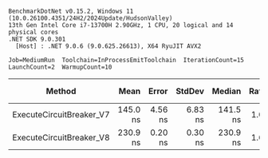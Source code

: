 ```

BenchmarkDotNet v0.15.2, Windows 11 (10.0.26100.4351/24H2/2024Update/HudsonValley)
13th Gen Intel Core i7-13700H 2.90GHz, 1 CPU, 20 logical and 14 physical cores
.NET SDK 9.0.301
  [Host] : .NET 9.0.6 (9.0.625.26613), X64 RyuJIT AVX2

Job=MediumRun  Toolchain=InProcessEmitToolchain  IterationCount=15  
LaunchCount=2  WarmupCount=10  

```
| Method                   | Mean     | Error   | StdDev  | Median   | Ratio | RatioSD | Gen0   | Allocated | Alloc Ratio |
|------------------------- |---------:|--------:|--------:|---------:|------:|--------:|-------:|----------:|------------:|
| ExecuteCircuitBreaker_V7 | 145.0 ns | 4.56 ns | 6.83 ns | 141.5 ns |  1.00 |    0.06 | 0.0370 |     464 B |        1.00 |
| ExecuteCircuitBreaker_V8 | 230.9 ns | 0.20 ns | 0.30 ns | 230.9 ns |  1.60 |    0.07 |      - |         - |        0.00 |
